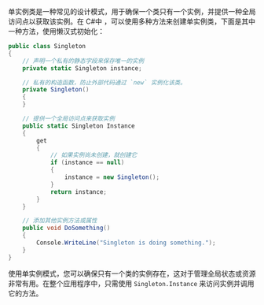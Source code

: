 单实例类是一种常见的设计模式，用于确保一个类只有一个实例，并提供一种全局访问点以获取该实例。在 C#中 ，可以使用多种方法来创建单实例类，下面是其中一种方法，使用懒汉式初始化：
```csharp
public class Singleton
{
    // 声明一个私有的静态字段来保存唯一的实例
    private static Singleton instance;

    // 私有的构造函数，防止外部代码通过 `new` 实例化该类。    
    private Singleton()
    {
    }

    // 提供一个全局访问点来获取实例
    public static Singleton Instance
    {
        get
        {
            // 如果实例尚未创建，就创建它
            if (instance == null)
            {
                instance = new Singleton();
            }
            return instance;
        }
    }

    // 添加其他实例方法或属性
    public void DoSomething()
    {
        Console.WriteLine("Singleton is doing something.");
    }
}
```
使用单实例模式，您可以确保只有一个类的实例存在，这对于管理全局状态或资源非常有用。在整个应用程序中，只需使用 `Singleton.Instance` 来访问实例并调用它的方法。